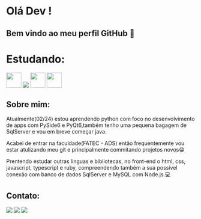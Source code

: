 # Olá Dev ! 
## Bem vindo ao meu perfil GitHub 👋

# Estudando:

<img src="https://cdn.jsdelivr.net/gh/devicons/devicon@latest/icons/python/python-original-wordmark.svg" width="40" height="40" />  
            <img src="https://cdn.jsdelivr.net/gh/devicons/devicon@latest/icons/c/c-original.svg" />
            <img src="https://cdn.jsdelivr.net/gh/devicons/devicon@latest/icons/sqldeveloper/sqldeveloper-original.svg" width="40" height="40" />   <img src="https://cdn.jsdelivr.net/gh/devicons/devicon@latest/icons/java/java-original.svg" width="40" height="40" />

## Sobre mim:

Atualmente(02/24) estou aprendendo python com foco no desenvolvimento de apps com PySide6 e PyQt6,também tenho uma pequena bagagem de SqlServer e vou em breve começar java. 

Acabei de entrar na faculdade(FATEC - ADS) então frequentemente vou estar atulizando meu git e principalmente commitando projetos novos😁

Prentendo estudar outras linguas e bibliotecas, no front-end o html, css, javascript, typescript e ruby, compreendendo também a sua possível conexão com banco de dados SqlServer e MySQL com Node.js.💻

## Contato:

<div>
<a href="https://www.instagram.com/pedro_quix/" target="_blank"><img loading="lazy" src="https://img.shields.io/badge/-Instagram-%23E4405F?style=for-the-badge&logo=instagram&logoColor=white" target="_blank"></a>
<a href = "mailto:pedrohenriquesilvaquixabeira@gmail.com"><img loading="lazy" src="https://img.shields.io/badge/Gmail-D14836?style=for-the-badge&logo=gmail&logoColor=white" target="_blank"></a>
<a href="https://www.linkedin.com/in/pedro-henrique-silva-quixabeira/" target="_blank"><img loading="lazy" src="https://img.shields.io/badge/-LinkedIn-%230077B5?style=for-the-badge&logo=linkedin&logoColor=white" target="_blank"></a>   
</div>

